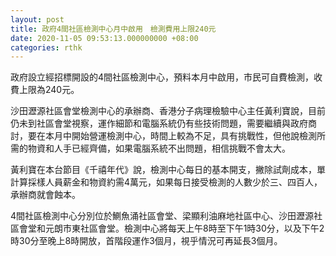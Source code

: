 ```yaml
---
layout: post
title: 政府4間社區檢測中心月中啟用　檢測費用上限240元
date: 2020-11-05 09:53:13.000000000 +08:00
categories: rthk
---
```


政府設立經招標開設的4間社區檢測中心，預料本月中啟用，市民可自費檢測，收費上限為240元。

沙田瀝源社區會堂檢測中心的承辦商、香港分子病理檢驗中心主任黃利寶說，目前仍未到社區會堂視察，運作細節和電腦系統仍有些技術問題，需要繼續與政府商討，要在本月中開始營運檢測中心，時間上較為不足，具有挑戰性，但他說檢測所需的物資和人手已經齊備，如果電腦系統不出問題，相信挑戰不會太大。

黃利寶在本台節目《千禧年代》說，檢測中心每日的基本開支，撇除試劑成本，單計算採樣人員薪金和物資約需4萬元，如果每日接受檢測的人數少於三、四百人，承辦商就會蝕本。

4間社區檢測中心分別位於鰂魚涌社區會堂、梁顯利油麻地社區中心、沙田瀝源社區會堂和元朗市東社區會堂。檢測中心將每天上午8時至下午1時30分，以及下午2時30分至晚上8時開放，首階段運作3個月，視乎情況可再延長3個月。

